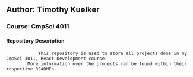 ## Author: Timothy Kuelker ##
### Course: CmpSci 4011 ##

#### **Repository Description** ####

                This repository is used to store all projects done in my CmpSci 4011, React Development course.
            More information over the projects can be found within their respective READMEs.
